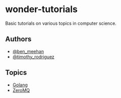 # wonder-tutorials
Basic tutorials on various topics in computer science.

## Authors

- [@ben_meehan](https://github.com/BenMeehan)
- [@timothy_rodriguez](https://github.com/Timothy-Rodriguez)


## Topics
- [Golang](https://github.com/BenMeehan/wonder-tutorials/blob/main/tuts/golang)
- [ZeroMQ](https://github.com/BenMeehan/wonder-tutorials/blob/main/tuts/zmq)
